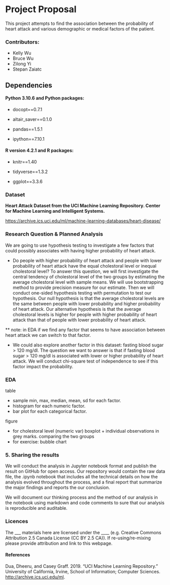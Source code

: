 # Project Proposal

This project attempts to find the association between the probability of heart attack and various demographic or medical factors of the patient.

### Contributors:
- Kelly Wu
- Bruce Wu
- Zilong Yi
- Stepan Zaiatc

## Dependencies

#### Python 3.10.6 and Python packages:

- docopt==0.7.1

- altair_saver==0.1.0

- pandas==1.5.1

- ipython==7.10.1

#### R version 4.2.1 and R packages:

- knitr==1.40

- tidyverse==1.3.2

- ggplot==3.3.6

### Dataset
**Heart Attack Dataset from the UCI Machine Learning Repository. Center for Machine Learning and Intelligent Systems.**

https://archive.ics.uci.edu/ml/machine-learning-databases/heart-disease/

### Research Question & Planned Analysis
We are going to use hypothesis testing to investigate a few factors that could possibly associates with having higher probability of heart attack.
- Do people with higher probability of heart attack and people with lower probability of heart attack have the equal cholestoral level or inequal cholestoral level? To answer this question, we will first investigate the central tendency of cholestoral level of the two groups by estimating the average cholestoral level with sample means. We will use bootstrapping method to provide precision measure for our estimate. Then we will conduct one-sided hypothesis testing with permutation to test our hypothesis. Our null hypothesis is that the average cholestoral levels are the same between people with lower probability and higher probability of heart attack. Our alternative hypothesis is that the average cholestoral levels is higher for people with higher probability of heart attack than that of people with lower probability of heart attack.

** note: in EDA if we find any factor that seems to have association between heart attack we can switch to that factor.

- We could also explore another factor in this dataset: fasting blood sugar > 120 mg/dl. The question we want to answer is that if fasting blood sugar > 120 mg/dl is associated with lower or higher probability of heart attack. We will conduct chi-square test of independence to see if this factor impact the probability.


### EDA
table
- sample min, max, median, mean, sd for each factor.
- histogram for each numeric factor.
- bar plot for each categorical factor.

figure 
- for cholestoral level (numeric var) boxplot + individual observations in grey marks. comparing the two groups
- for exercise: bubble chart


### 5. Sharing the results
We will conduct the analysis in Jupyter notebook format and publish the result on GitHub for open access. Our repository would contain the raw data file, the .ipynb notebook that includes all the technical details on how the analysis evolved throughout the process, and a final report that summarize the major findings and reports the our conclusion. 

We will document our thinking process and the method of our analysis in the notebook using markdown and code comments to sure that our analysis is reproducible and auditable.

### Licences
The ___ materials here are licensed under the ____ (e.g. Creative Commons Attribution 2.5 Canada License (CC BY 2.5 CA)). If re-using/re-mixing please provide attribution and link to this webpage.

#### References

Dua, Dheeru, and Casey Graff. 2019. “UCI Machine Learning Repository.” University of California, Irvine, School of Information; Computer Sciences. http://archive.ics.uci.edu/ml.

